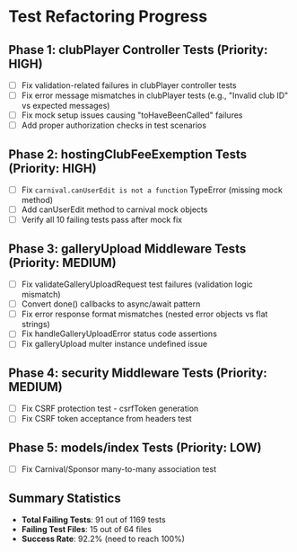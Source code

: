 # Test Refactoring Progress

## Phase 1: clubPlayer Controller Tests (Priority: HIGH)
- [ ] Fix validation-related failures in clubPlayer controller tests
- [ ] Fix error message mismatches in clubPlayer tests (e.g., "Invalid club ID" vs expected messages)
- [ ] Fix mock setup issues causing "toHaveBeenCalled" failures
- [ ] Add proper authorization checks in test scenarios

## Phase 2: hostingClubFeeExemption Tests (Priority: HIGH) 
- [ ] Fix `carnival.canUserEdit is not a function` TypeError (missing mock method)
- [ ] Add canUserEdit method to carnival mock objects
- [ ] Verify all 10 failing tests pass after mock fix

## Phase 3: galleryUpload Middleware Tests (Priority: MEDIUM)
- [ ] Fix validateGalleryUploadRequest test failures (validation logic mismatch)
- [ ] Convert done() callbacks to async/await pattern
- [ ] Fix error response format mismatches (nested error objects vs flat strings)
- [ ] Fix handleGalleryUploadError status code assertions
- [ ] Fix galleryUpload multer instance undefined issue

## Phase 4: security Middleware Tests (Priority: MEDIUM)
- [ ] Fix CSRF protection test - csrfToken generation
- [ ] Fix CSRF token acceptance from headers test

## Phase 5: models/index Tests (Priority: LOW)
- [ ] Fix Carnival/Sponsor many-to-many association test

## Summary Statistics
- **Total Failing Tests**: 91 out of 1169 tests
- **Failing Test Files**: 15 out of 64 files
- **Success Rate**: 92.2% (need to reach 100%)